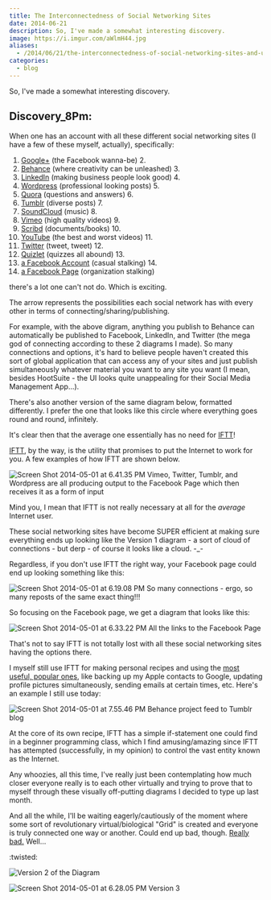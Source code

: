 ```yaml
---
title: The Interconnectedness of Social Networking Sites
date: 2014-06-21
description: So, I've made a somewhat interesting discovery.
image: https://i.imgur.com/aWlmH44.jpg
aliases:
  - /2014/06/21/the-interconnectedness-of-social-networking-sites-and-us/
categories:
  - blog
---
```


So, I've made a somewhat interesting discovery.

## Discovery_8Pm:

When one has an account with all these different social networking sites (I have a few of these myself, actually), specifically:

1.  [Google+](https://www.google.com/+/learnmore/) (the Facebook wanna-be) 2.
2.  [Behance](https://www.behance.net) (where creativity can be unleashed) 3.
3.  [LinkedIn](https://www.linkedin.com) (making business people look good) 4.
4.  [Wordpress](https://www.wordpress.com) (professional looking posts) 5.
5.  [Quora](https://www.quora.com) (questions and answers) 6.
6.  [Tumblr](https://www.tumblr.com) (diverse posts) 7.
7.  [SoundCloud](https://www.soundcloud.com) (music) 8.
8.  [Vimeo](https://www.vimeo.com) (high quality videos) 9.
9.  [Scribd](https://www.scribd.com) (documents/books) 10.
10. [YouTube](https://www.youtube.com) (the best and worst videos) 11.
11. [Twitter](https://www.twitter.com) (tweet, tweet) 12.
12. [Quizlet](https://www.quizlet.com) (quizzes all abound) 13.
13. [a Facebook Account](https://www.facebook.com) (casual stalking) 14.
14. [a Facebook Page](https://www.facebook.com/help/174987089221178 'What is a Facebook Page?') (organization stalking)

there's a lot one can't not do. Which is exciting.

The arrow represents the possibilities each social network has with every other in terms of connecting/sharing/publishing.

For example, with the above digram, anything you publish to Behance can automatically be published to Facebook, LinkedIn, and Twitter (the mega god of connecting according to these 2 diagrams I made). So many connections and options, it's hard to believe people haven't created this sort of global application that can access any of your sites and just publish simultaneously whatever material you want to any site you want (I mean, besides HootSuite - the UI looks quite unappealing for their Social Media Management App...).

There's also another version of the same diagram below, formatted differently. I prefer the one that looks like this circle where everything goes round and round, infinitely.

It's clear then that the average one essentially has no need for [IFTT](https://ifttt.com)!

[IFTT](https://ifttt.com), by the way, is the utility that promises to put the Internet to work for you. A few examples of how IFTT are shown below.

![Screen Shot 2014-05-01 at 6.41.35 PM](https://lh3.googleusercontent.com/mQRAPw8crImmamLqp0gvMNZVBhlD2RFYJAoMuyxqmyYpYiIextLbY8TCq1u4gh-qoxqpjmcE49D0E8AfOeqwlZXZN88IRl-lF3UAlMYTi1StrEcqd-FLJn-peANZ9BbfQijLIp_9Af3l_XXLZkmOB4ku5K5cU7zh5ikALV8r8NL60ANvhfxRyAxVXuGg7fUlY2ucTB4LckGjcSJtJYe9RCeteS9Hftm6aDTMN4LXK_scgq9u7b0tlVW5SBmwwlxMG_oKSkj469Lo7isIFYtyis68HTD3QSF6dMIEpIIyGbrHXW1WBgnCEKVZtGGb2YuDaDXW8u8Xfm15eO0x3g-Zv_mNZ5Hgq9oWLML34M86GVof2S3aODREuk2xm56iJF0xYWkbws8--oNpub-Jgf5oHmyuJV7UPFGz2RQLfLhp-p5Pz7eyH8g4inYIHLs-5bAsobdGPP4nD5_H5XZIHR54B4dSun6M9Qy3RsFK6wZ35Jd1GVICEw9HxsbnwrNLsaXTxQb8BUV6h2_CHMMerOpcAVhNlemsx1TL9C-GZ6u4DXLl1A7QrIY2bu_Z3gv1ccXP5xJz0DwuC4THmZ1JUhWL45VxkT614cU4bVQexj85ZiCXZeHX-7-S4rwGd75lakjC=w676-h647-no) Vimeo, Twitter, Tumblr, and Wordpress are all producing output to the Facebook Page which then receives it as a form of input

Mind you, I mean that IFTT is not really necessary at all for the _average_ Internet user.

These social networking sites have become SUPER efficient at making sure everything ends up looking like the Version 1 diagram - a sort of cloud of connections - but derp - of course it looks like a cloud. -\_-

Regardless, if you don't use IFTT the right way, your Facebook page could end up looking something like this:

![Screen Shot 2014-05-01 at 6.19.08 PM](https://lh3.googleusercontent.com/Oiol72RAA81CoslN6xUxwYBeH3B4SnuvocGNMwC3gue71Sw_LHiaVvRIWaylXDjaP1_f1eT_dE2xR0TXUKoIy-_VyWdwHfvrft30_XaAWvqY5yJW8q7wYW5BO8ynH3JxrzGjfi3TI06CPKQtu8GiNm-1x2f6vtvARsInQFURaWVFq3n0EVLFrYWlH_d0T0mISj2Fpuzllod7RRAik9RJUIGnKI6vIrj2jpphv5N_3V_rq_j45Hy2T-rNTqyNo5jGzarrjCozi0azhAtpq-a5YIR0ALMX-qRwvCyrQS4UxFFIHlzfvvhf31fDJFRlsMph7kVuEUeNwJf5-gR3JMgJqJcguIKJ4Y6Z39wvnKUa147PuOATq0GkDFiUdYn0FSJludOQn1AJSp0dHLra7HbpJ7Ld7vmedwe1ig3OJADBmWwrIjJrkDYZxIldh3Egxm0CIu2lkgpELTNSlhMkucfQUnfBD9KaBSn-STdk3pxCZUIL7GgmCP7VzzixFp-ovDBbkjskyoS3A8JGTesOWh8VqhYixWQ5vNhmDr_O48y2uZzdfbtB994NPcXIQcr7Kv9lTxV16x9oJyK7GEvMwx15PXwSlmWyP_QeBnk8Kq4k1pBraL5b9mYsqXu6p7HKPl8j=w499-h644-no) So many connections - ergo, so many reposts of the same exact thing!!!

So focusing on the Facebook page, we get a diagram that looks like this:

![Screen Shot 2014-05-01 at 6.33.22 PM](https://lh3.googleusercontent.com/qREk4FORyUz6PjbGxUxDwsPzw_-YNacduusRFFU9l0JUrudreAn9ZhVcZI2HQbZQ_my-XiPwxV4T1XQdQXwuvAhcMI66Ga4UsIWlMQGGXZJfhO9BrHLAmxeElveFqZM3e758Pi9Ek0Lw8A-g-XyXvb9QwqyNTRC7DZDQoVELngBdajHKepRwo_LeZ3JQ5p2CHKn6BkWc9gmvcoP1CKxNURrTPzlbfw-Wicy8dPeEbYVyhntbPgIeYvfGjs-UtKXhwx8wikvjb6fm4KAaAVexwEBR2L6r5cANy-F5BHNKKWRJ6DmGcw1QUygV8Lh7aToXyjSsmcmJ7cNpEh1uqZolw5lHFmGTN-0Oc-zuTsDdhm6JrT-KaEsbZdyJmLrQ7nJNEC_5nb7smXmuM5-5V_4uSJe1wFpODZr7btPxhLMpnvz009cbLG8ij9_w5ViPN3pe-ppwX8DMm2F_JN6JXzDqOif_xMly1mK3cgcfUpdM6G2-6VE9XrqE0TGA07MIuMaBbfkAwXsshJQ17fr3uKa6eoo90GiJKzvOQczhsObpw_cvZHANI1ikE-Fh9lmKUx8xZikvOctPvfY0UKntXTVyXjNngNCvZntiyEzhNtL2C5G72C_dYbgDV9IfTB83sYca=w278-h220-no) All the links to the Facebook Page

That's not to say IFTT is not totally lost with all these social networking sites having the options there.

I myself still use IFTT for making personal recipes and using the [most useful, popular ones](https://ifttt.com/recipes#popular), like backing up my Apple contacts to Google, updating profile pictures simultaneously, sending emails at certain times, etc. Here's an example I still use today:

![Screen Shot 2014-05-01 at 7.55.46 PM](https://lh3.googleusercontent.com/mm63ERy-MytVeJwHP8IgPO4eUecBCJcgFbttsQqscB0qSxxgJjE7bJPQVMstxtzUSV51lV-jtMMrC7C6YBLYywZruRS7ihSaFETuSptb0ZwTYgJ2-Fh9Q4Sqshv5qkPnRYESJ0vZ_W0VKBOwFDD-8hGSoJ4KJ3Xjj1afMgBTLTQmw0D3gFd1cVqxRuXV4j_pIESykbbmcdLdSMa9MEWBmK8AkoNRPUjJiw_lAbMAajl1eKlu7p9crufyqQ2biasbZ8Se8d-f4-YRwNNcz-4CF1Owgmyww4tISWH6aYqrDcSv1s5gUOhYDfr-tHrlRrRA9tQJoqXyuPeH__sRYr_maX_NcMUBbwFeCG3tiY7Xn_g__0zPW752zIQ8ru8SrBcUuQevpKl4gDNCBlxnfMoJZdaKmeOU84Ij26VEWe3o-v3ppEZl3yxnK35BorMRiHhG0D6r9EEeJnK5qd5PXAjmdLYG9hKWDrX79nwqiwGJdNaIW0qHTmKtgkzULq4ZVrZIbNoBzJN6IyMMZ14oJxZv5CVVn7E8Dvgq6-ms6jJTvV-zoB5o30fiMCOiAK2zbnw5AMQsY4_zOuXXAYOutg19JcXMAFVf55E2FjrdQpmSI-f_A3rAasmVVWecCO5FzLOx=w712-h228-no) Behance project feed to Tumblr blog

At the core of its own recipe, IFTT has a simple if-statement one could find in a beginner programming class, which I find amusing/amazing since IFTT has attempted (successfully, in my opinion) to control the vast entity known as the Internet.

Any whoozies, all this time, I've really just been contemplating how much closer everyone really is to each other virtually and trying to prove that to myself through these visually off-putting diagrams I decided to type up last month.

And all the while, I'll be waiting eagerly/cautiously of the moment where some sort of revolutionary virtual/biological "Grid" is created and everyone is truly connected one way or another. Could end up bad, though. [Really bad.](https://www.youtube.com/watch?v=IzryBRPwsog 'Plurality.') Well...

:twisted:

![Version 2 of the Diagram](https://lh3.googleusercontent.com/xxuFOIq5gMXlg7ZIwk7jYHFHyxyGOvWuxome2rCf28WezJJn48egajC0KT346VGFzxzG6go9P0aszqbD5J7Pyw8iANfnfMgpxvbD4Wcxp1oaRCxNRxiP_vCtJIt5Bh-N8zhPC99PlIMUPUpn2iDTGMTwcHScXdXEuPON6AlETnYllUXEoYgDcjPvTXt5ygNyXpfLSNCF9ChkFIJqa68vrx-4xDBSvyxWILJ-zvJ0JiW2DtiwSG8ESm3YXGX4a0ODWEObGnhBHerVETZdEC7pzXvvmnC56sSEvOC_LlAHtLZCu60qfta2tVvPc8pS9QvmU05M_19NK3PisPR_baum5WjziznuCjNB0Juq3ZgK4hVDy9KzvB81GEMD_ZzQ3Uusfw8_WPc3U0f9t6cPwmXQ9UMu2CFIaXTDLbVGN0dbx8uYNGGtbELH0bJv2m4WrBXJN82ALw_tKdnwdCo6rSqXy75StXcGKTm3XSoiKKElm_Q86eEwI16X-VBwOOZSv-jteDluZivyB9L5vBFikhT1Cp49UVHZpQr0T8RXgmlEpQAwHoSHHQSwz55mDsYPdX_tRETpKSpy9-tuLvijLRDWb765MM5Uv1uF4MvmFHKU81yQILiUFpJ57WTFeZwJLYoM=w1326-h969-no)

![Screen Shot 2014-05-01 at 6.28.05 PM](https://lh3.googleusercontent.com/ma_Q_KE-kRqZHP8vZ1D67jPXArhOarvpB-NKZDR5fEf6uPCTvrBuR0aTo74tW3pjE-f4xZljgyLDC3IWsev8B-lyvhDAZrn_5_ZuzAEwTtD0go3rNt9IbSSKcVfdsDPMtuv4xtwNumfFQjNZItAVjmgfZQjDbas_3kIpJaD_-ileCKmb6iBW3C2Z1x6rAfuLyPx_1h_Z7Lf-sldOZ5gn0YWgR4Ycmw6lrKDn1FAmDPvUuG1QL83cGx_vIqQaq7ob7Sel4r08IPKu17zHR16gRn7i99VgMe6lPnWKhXRIXTAfx27QGJKboN8KZyp2foRfsvA7UrLhlB9MnA-RmTOQiSmtuVmhbr4Mvs0gX0QNf7rLeRj38bzFPlWrfDW-2GxXp-KjU6bRCh49di5AY62LAddw5XTy8OmXQQYKpIQOzXALTZow8oaju-uQAc2RPs9O960-IBjN-3sItE4FlyZ0uooWOVvorhyywHFplFRyp51m704_0eDblgSDTWu9S8NBoa3CkCvPh-dz5xwfPGm2PvfqcM7GBBPebRo1IpKQdE97SbI-GzqpBKL16TpgE7Vrdv7llN74Z1VJ1ckhX8AST8a46j7rPY84qJ4EQ2Syt0BrLXdgBpOCKEHvFboX5ivY=w564-h569-no) Version 3
